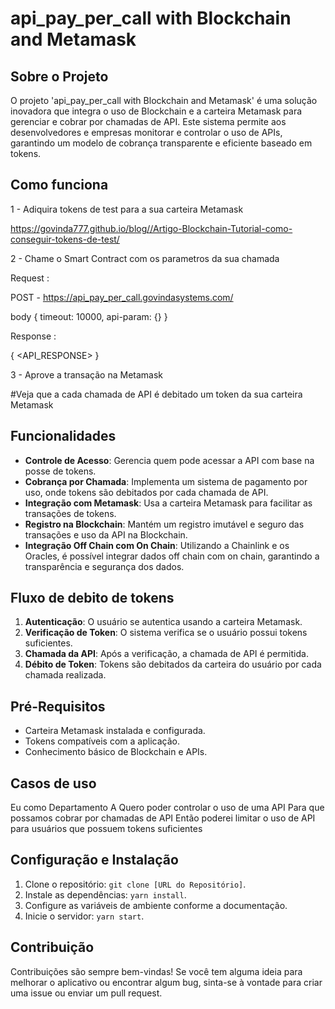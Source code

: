 # api_pay_per_call with Blockchain and Metamask

## Sobre o Projeto

O projeto 'api_pay_per_call with Blockchain and Metamask' é uma solução inovadora que integra o uso de Blockchain e a carteira Metamask para gerenciar e cobrar por chamadas de API. Este sistema permite aos desenvolvedores e empresas monitorar e controlar o uso de APIs, garantindo um modelo de cobrança transparente e eficiente baseado em tokens.

## Como funciona

1 - Adiquira tokens de test para a sua carteira Metamask

https://govinda777.github.io/blog//Artigo-Blockchain-Tutorial-como-conseguir-tokens-de-test/

2 - Chame o Smart Contract com os parametros da sua chamada

Request : 

POST - https://api_pay_per_call.govindasystems.com/

body
{
    timeout: 10000,
    api-param: {}
}

Response :

{
    <API_RESPONSE>
}

3 - Aprove a transação na Metamask

#Veja que a cada chamada de API é debitado um token da sua carteira Metamask


## Funcionalidades

- **Controle de Acesso**: Gerencia quem pode acessar a API com base na posse de tokens.
- **Cobrança por Chamada**: Implementa um sistema de pagamento por uso, onde tokens são debitados por cada chamada de API.
- **Integração com Metamask**: Usa a carteira Metamask para facilitar as transações de tokens.
- **Registro na Blockchain**: Mantém um registro imutável e seguro das transações e uso da API na Blockchain.
- **Integração Off Chain com On Chain**: Utilizando a Chainlink e os Oracles, é possível integrar dados off chain com on chain, garantindo a transparência e segurança dos dados.

## Fluxo de debito de tokens

1. **Autenticação**: O usuário se autentica usando a carteira Metamask.
2. **Verificação de Token**: O sistema verifica se o usuário possui tokens suficientes.
3. **Chamada da API**: Após a verificação, a chamada de API é permitida.
4. **Débito de Token**: Tokens são debitados da carteira do usuário por cada chamada realizada.

## Pré-Requisitos

- Carteira Metamask instalada e configurada.
- Tokens compatíveis com a aplicação.
- Conhecimento básico de Blockchain e APIs.

## Casos de uso

Eu como Departamento A
Quero poder controlar o uso de uma API
Para que possamos cobrar por chamadas de API
Então poderei limitar o uso de API para usuários que possuem tokens suficientes

## Configuração e Instalação

1. Clone o repositório: `git clone [URL do Repositório]`.
2. Instale as dependências: `yarn install`.
3. Configure as variáveis de ambiente conforme a documentação.
4. Inicie o servidor: `yarn start`.

## Contribuição

Contribuições são sempre bem-vindas! Se você tem alguma ideia para melhorar o aplicativo ou encontrar algum bug, sinta-se à vontade para criar uma issue ou enviar um pull request.
